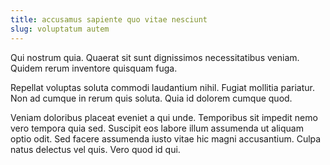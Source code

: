```yaml
---
title: accusamus sapiente quo vitae nesciunt
slug: voluptatum autem
---
```


Qui nostrum quia. Quaerat sit sunt dignissimos necessitatibus veniam. Quidem rerum inventore quisquam fuga.

Repellat voluptas soluta commodi laudantium nihil. Fugiat mollitia pariatur. Non ad cumque in rerum quis soluta. Quia id dolorem cumque quod.

Veniam doloribus placeat eveniet a qui unde. Temporibus sit impedit nemo vero tempora quia sed. Suscipit eos labore illum assumenda ut aliquam optio odit. Sed facere assumenda iusto vitae hic magni accusantium. Culpa natus delectus vel quis. Vero quod id qui.
